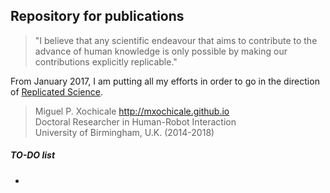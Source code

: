 
Repository for publications
---

> "I believe that any scientific endeavour that aims to contribute to the advance of human knowledge
is only possible by making our contributions explicitly replicable."

From January 2017, I am putting all my efforts in order to go in the direction of [Replicated Science](http://rescience.github.io/).

 > Miguel P. Xochicale <http://mxochicale.github.io>  
 > Doctoral Researcher in Human-Robot Interaction   
 > University of Birmingham, U.K. (2014-2018)  

##### TO-DO list
* 
